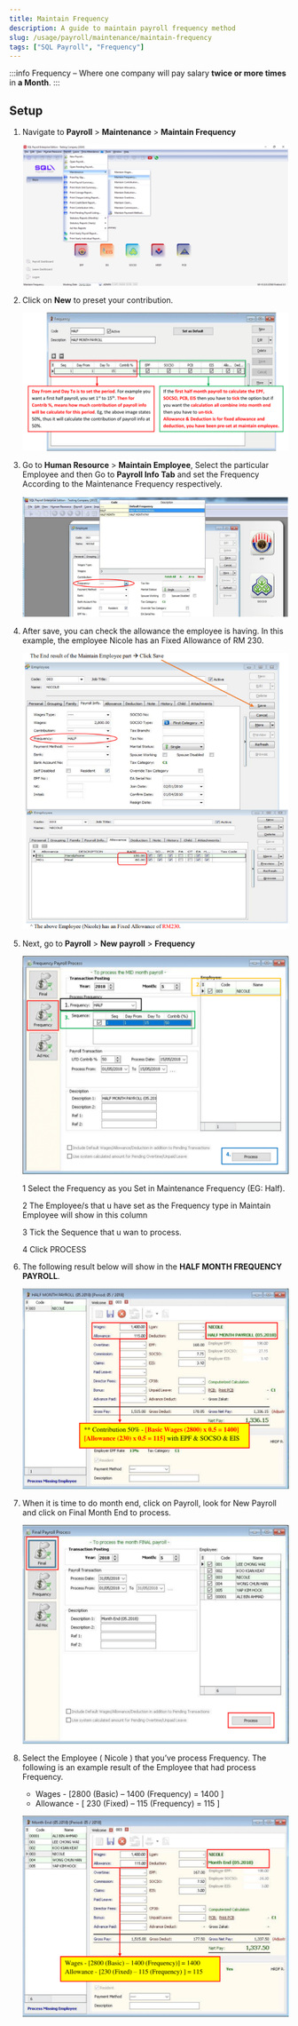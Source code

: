 ```yaml
---
title: Maintain Frequency
description: A guide to maintain payroll frequency method
slug: /usage/payroll/maintenance/maintain-frequency
tags: ["SQL Payroll", "Frequency"]
---
```


:::info
Frequency – Where one company will pay salary **twice or more times** in **a Month**.
:::

## Setup

1. Navigate to **Payroll** > **Maintenance** > **Maintain Frequency**

    ![maintain-frequency](../../../../static/img/usage/payroll/maintenance/maintain-frequency/maintain-frequency.png)

2. Click on **New** to preset your contribution.

    ![new](../../../../static/img/usage/payroll/maintenance/maintain-frequency/new.png)

3. Go to **Human Resource** > **Maintain Employee**, Select the particular Employee and then Go to **Payroll Info Tab** and set the Frequency According to the Maintenance Frequency respectively.

    ![set-freq-1](../../../../static/img/usage/payroll/maintenance/maintain-frequency/set-freq-1.png)

4. After save, you can check the allowance the employee is having. In this example, the employee Nicole has an Fixed Allowance of RM 230.

    ![set-freq-2](../../../../static/img/usage/payroll/maintenance/maintain-frequency/set-freq-2.png)

5. Next, go to **Payroll** > **New payroll** > **Frequency**

    ![frequency](../../../../static/img/usage/payroll/maintenance/maintain-frequency/frequency.png)

    1 Select the Frequency as you Set in Maintenance Frequency (EG: Half).

    2 The Employee/s that u have set as the Frequency type in Maintain Employee will show in this column

    3 Tick the Sequence that u wan to process.

    4 Click PROCESS

6. The following result below will show in the **HALF MONTH FREQUENCY PAYROLL**.

    ![result-1](../../../../static/img/usage/payroll/maintenance/maintain-frequency/result-1.png)

7. When it is time to do month end, click on Payroll, look for New Payroll and click on Final Month End to process.

    ![result-2](../../../../static/img/usage/payroll/maintenance/maintain-frequency/result-2.png)

8. Select the Employee ( Nicole ) that you’ve process Frequency. The following is an example result of the Employee that had process Frequency.

   - Wages - [2800 (Basic) – 1400 (Frequency) = 1400 ]
   - Allowance - [ 230 (Fixed) – 115 (Frequency) = 115 ]

    ![final-result](../../../../static/img/usage/payroll/maintenance/maintain-frequency/final-result.png)
